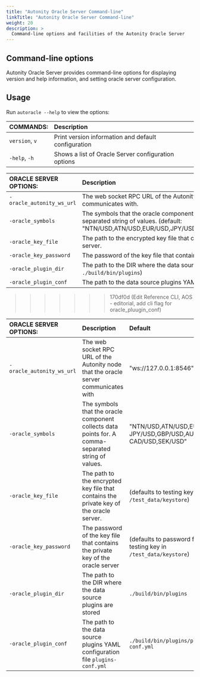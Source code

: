 ```yaml
---
title: "Autonity Oracle Server Command-line"
linkTitle: "Autonity Oracle Server Command-line"
weight: 20
description: >
  Command-line options and facilities of the Autonity Oracle Server
---
```


## Command-line options

Autonity Oracle Server provides command-line options for displaying version and help information, and setting oracle server configuration.

## Usage

Run `autoracle --help` to view the options:

| COMMANDS: | Description |
|:--|:--|
| `version`, `v` | Print version information and default configuration |
| `-help`, `-h`  | Shows a list of Oracle Server configuration options |
   
   
| ORACLE SERVER OPTIONS: | Description | Required? |
|:--|:--|:--:|
| `-oracle_autonity_ws_url` | The web socket RPC URL of the Autonity node that the oracle server communicates with. | Yes |
| `-oracle_symbols` | The symbols that the oracle component collects data points for. A comma-separated string of values. (default: "NTN/USD,ATN/USD,EUR/USD,JPY/USD,GBP/USD,AUD/USD,CAD/USD,SEK/USD")| No |
| `-oracle_key_file` | The path to the encrypted key file that contains the private key of the oracle server. | Yes |
| `-oracle_key_password` | The password of the key file that contains the private key of the oracle server. | Yes |
| `-oracle_plugin_dir` | The path to the DIR where the data source plugins are stored (default: `./build/bin/plugins`) | No |
| `-oracle_plugin_conf` | The path to the data source plugins YAML configuration file `plugins-conf.yml` . | Yes |


>>>>>>> 170df0d (Edit Reference CLI, AOS - editorial, add cli flag for oracle_pluugin_conf)


| ORACLE SERVER OPTIONS: | Description | Default | Required? |
|:--|:--|:--|:--|
| `-oracle_autonity_ws_url` | The web socket RPC URL of the Autonity node that the oracle server communicates with | "ws://127.0.0.1:8546" | Yes |
| `-oracle_symbols` | The symbols that the oracle component collects data points for. A comma-separated string of values. | "NTN/USD,ATN/USD,EUR/USD, JPY/USD,GBP/USD,AUD/USD, CAD/USD,SEK/USD" | No |
| `-oracle_key_file` | The path to the encrypted key file that contains the private key of the oracle server. | (defaults to testing key in `/test_data/keystore`) | Yes |
| `-oracle_key_password` | The password of the key file that contains the private key of the oracle server | (defaults to password for testing key in `/test_data/keystore`) | Yes |
| `-oracle_plugin_dir` | The path to the DIR where the data source plugins are stored | `./build/bin/plugins` | No |
| `-oracle_plugin_conf` | The path to the data source plugins YAML configuration file `plugins-conf.yml` | `./build/bin/plugins/plugins- conf.yml` | Yes |
